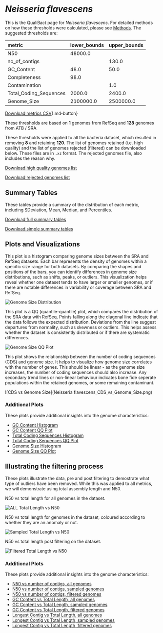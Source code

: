 # *Neisseria flavescens*

This is the QualiBact page for *Neisseria flavescens*. For detailed methods on how these thresholds were calculated, please see [Methods](../../methods.md).
The suggested thresholds are: 

| metric                 | lower_bounds   | upper_bounds   |
|:-----------------------|:---------------|:---------------|
| N50                    | 48000.0        |                |
| no_of_contigs          |                | 130.0          |
| GC_Content             | 48.0           | 50.0           |
| Completeness           | 98.0           |                |
| Contamination          |                | 1.0            |
| Total_Coding_Sequences | 2000.0         | 2400.0         |
| Genome_Size            | 2100000.0      | 2500000.0      |

[Download metrics CSV](Neisseria_flavescens_metrics.csv){.md-button}


These thresholds are based on **1** genomes from RefSeq and **128** genomes from ATB / SRA.

These thresholds were applied to all the bacteria dataset, which resulted in removing **8** and retaining **120**.
The list of genomes retained (i.e. high quality) and the list of genomes rejected (filtered) can be downloaded below. These files are in `.xz` format. The rejected genomes file, also includes the reason why.

[Download high quality genomes list](Neisseria_flavescens_high_quality_genomes.csv.xz)


[Download rejected genomes list](Neisseria_flavescens_filtered_out_genomes.csv.xz)



## Summary Tables
These tables provide a summary of the distribution of each metric, including SDeviation, Mean, Median, and Percentiles.

[Download full summary tables](summary.csv)

[Download simple summary tables](selected_summary.csv)

## Plots and Visualizations

This plot is a histogram comparing genome sizes between the SRA and RefSeq datasets. Each bar represents the density of genomes within a specific size range for both datasets. By comparing the shapes and positions of the bars, you can identify differences in genome size distributions, such as shifts, peaks, or outliers. This visualization helps reveal whether one dataset tends to have larger or smaller genomes, or if there are notable differences in variability or coverage between SRA and RefSeq.

![Genome Size Distribution](Genome_Size_refseq_histogram_kde.png)

This plot is a QQ (quantile-quantile) plot, which compares the distribution of the SRA data with RefSeq. Points falling along the diagonal line indicate that the data follows the expected distribution. Deviations from the line suggest departures from normality, such as skewness or outliers. This helps assess whether the dataset is consistently distributed or if there are systematic differences.

![Genome Size QQ Plot](Genome_Size_refseq_qqplot.png)

This plot shows the relationship between the number of coding sequences (CDS) and genome size. It helps to visualize how genome size correlates with the number of genes. This should be linear - as the genome size increases, the number of coding sequences should also increase. Any secondary trend lines or non-linear behaviour indicates bone fide seperate populations within the retained genomes, or some remaining contaminant. 

![CDS vs Genome Size](Neisseria flavescens_CDS_vs_Genome_Size.png)

### Additional Plots

These plots provide additional insights into the genome characteristics:

- [GC Content Histogram](GC_Content_refseq_histogram_kde.png)
- [GC Content QQ Plot](GC_Content_refseq_qqplot.png)
- [Total Coding Sequences Histogram](Total_Coding_Sequences_refseq_histogram_kde.png)
- [Total Coding Sequences QQ Plot](Total_Coding_Sequences_refseq_qqplot.png)
- [Genome Size Histogram](Genome_Size_refseq_histogram_kde.png)
- [Genome Size QQ Plot](Genome_Size_refseq_qqplot.png)
## Illustrating the filtering process
These plots illustrate the data, pre and post filtering to demostrate what type of outliers have been removed. While this was applied to all metrics, we will demonstrate using total assembly length and N50.

N50 vs total length for all genomes in the dataset.

![ALL Total Length vs N50](Neisseria_flavescens_all_total_length_N50.png)

N50 vs total length for genomes in the dataset, coloured according to whether they are an anomaly or not.

![Sampled Total Length vs N50](Neisseria_flavescens_sample_total_length_N50.png)

N50 vs total length post filtering on the dataset.

![Filtered Total Length vs N50](Neisseria_flavescens_filt_total_length_N50.png)

### Additional Plots

These plots provide additional insights into the genome characteristics:

- [N50 vs number of contigs, all genomes](Neisseria_flavescens_all_N50_number.png)
- [N50 vs number of contigs, sampled genomes](Neisseria_flavescens_sample_N50_number.png)
- [N50 vs number of contigs, filtered genomes](Neisseria_flavescens_filt_N50_number.png)
- [GC Content vs Total Length, all genomes](Neisseria_flavescens_all_total_length_GC_Content.png)
- [GC Content vs Total Length, sampled genomes](Neisseria_flavescens_sample_total_length_GC_Content.png)
- [GC Content vs Total Length, filtered genomes](Neisseria_flavescens_filt_total_length_GC_Content.png)
- [Longest Contig vs Total Length, all genomes](Neisseria_flavescens_all_total_length_longest.png)
- [Longest Contig vs Total Length, sampled genomes](Neisseria_flavescens_sample_total_length_longest.png)
- [Longest Contig vs Total Length, filtered genomes](Neisseria_flavescens_filt_total_length_longest.png)
